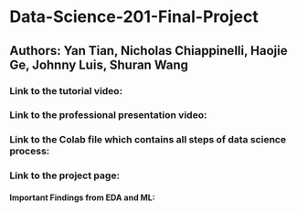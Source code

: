 # Data-Science-201-Final-Project

## Authors: Yan Tian, Nicholas Chiappinelli, Haojie Ge, Johnny Luis, Shuran Wang

### Link to the tutorial video: 

### Link to the professional presentation video:

### Link to the Colab file which contains all steps of data science process: 

### Link to the project page: 






#### Important Findings from EDA and ML:

